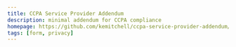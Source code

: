 ```yaml
---
title: CCPA Service Provider Addendum
description: minimal addendum for CCPA compliance
homepage: https://github.com/kemitchell/ccpa-service-provider-addendum/
tags: [form, privacy]
---
```

